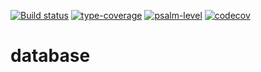 [![Build status](https://github.com/duyler/database/workflows/build/badge.svg)](https://github.com/duyler/database/actions?query=workflow%3Aci)
[![type-coverage](https://shepherd.dev/github/duyler/database/coverage.svg)](https://shepherd.dev/github/duyler/database)
[![psalm-level](https://shepherd.dev/github/duyler/database/level.svg)](https://shepherd.dev/github/duyler/database)
[![codecov](https://codecov.io/gh/duyler/database/graph/badge.svg?token=Z60T9EMXD6)](https://codecov.io/gh/duyler/database)

# database
